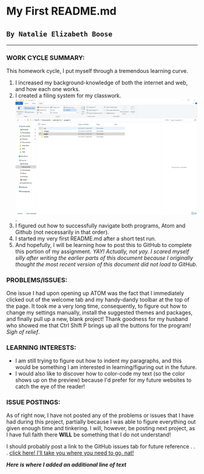 # My First README.md
## `By Natalie Elizabeth Boose`
___


### WORK CYCLE SUMMARY:
This homework cycle, I put myself through a tremendous learning curve.
1. I increased my background-knowledge of both the internet and web, and how each one works.
2. I created a filing system for my classwork. ![Screenshot Of my Directory](./images/screenshot-1.PNG).
2. I figured out how to successfully navigate both programs, Atom and Github (not necessarily in that order).
3. I started my very first README.md after a short test run.
4. And hopefully, I will be learning how to post this to GitHub to complete this portion of my assignment. *YAY!* *Actually, not yay. I scared myself silly after writing the earlier parts of this document because I originally thought the most recent version of this document did not load to GitHub.*


### PROBLEMS/ISSUES:
One issue I had upon opening up ATOM was the fact that I immediately clicked out of the welcome tab and my handy-dandy toolbar at the top of the page. It took me a very long time, consequently, to figure out how to change my settings manually, install the suggested themes and packages, and finally pull up a new, blank project! Thank goodness for my husband who showed me that Ctrl Shift P brings up all the buttons for the program! *Sigh of relief*.

### LEARNING INTERESTS:
+ I am still trying to figure out how to indent my paragraphs, and this would be something I am interested in learning/figuring out in the future.
+ I would also like to discover how to color-code my text (so the color shows up on the preview) because I'd prefer for my future websites to catch the eye of the reader!

### ISSUE POSTINGS:
As of right now, I have not posted any of the problems or issues that I have had during this project, partially because I was able to figure everything out given enough time and tinkering. I will, however, be posting next project, as I have full faith there **WILL** be something that I do not understand!

I should probably post a link to the GitHub issues tab for future reference . . .
[click here! I'll take you where you need to go, nat!](https://github.com/Media-Ed-Online/intro-web-dev/issues)

***Here is where I added an additional line of text***
